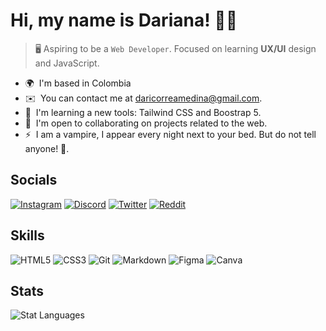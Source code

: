 # Hi, my name is Dariana! 👋🏽

> 🖥️ Aspiring to be a `Web Developer`. Focused on learning **UX/UI** design and JavaScript.

* 🌍  I'm based in Colombia
* ✉️  You can contact me at [daricorreamedina@gmail.com](mailto:daricorreamedina@gmail.com).
* 🧠  I'm learning a new tools: Tailwind CSS and Boostrap 5.
* 🤝  I'm open to collaborating on projects related to the web.
* ⚡  I am a vampire, I appear every night next to your bed. But do not tell anyone! 🤫.

## Socials

[![Instagram](https://img.shields.io/badge/LinkedIn-0077B5?style=for-the-badge&logo=linkedin&logoColor=white)](https://www.linkedin.com/in/dariana-medina-5b6689280/)
[![Discord](https://img.shields.io/badge/Discord-7289DA?style=for-the-badge&logo=discord&logoColor=white)](https://discord.gg/vNT6uQEqzj)
[![Twitter](https://img.shields.io/badge/Twitter-1DA1F2?style=for-the-badge&logo=twitter&logoColor=white)](https://twitter.com/Daridjcm)
[![Reddit](https://img.shields.io/badge/Reddit-FF4500?style=for-the-badge&logo=reddit&logoColor=white)](https://www.reddit.com/user/daridjcm)

## Skills

<!-- ![JavaScript](https://img.shields.io/badge/JavaScript-F7DF1E?style=for-the-badge&logo=javascript&logoColor=black) -->
![HTML5](https://img.shields.io/badge/HTML5-E34F26?style=for-the-badge&logo=html5&logoColor=white)
![CSS3](https://img.shields.io/badge/CSS3-1572B6?style=for-the-badge&logo=css3&logoColor=white)
![Git](https://img.shields.io/badge/GIT-E44C30?style=for-the-badge&logo=git&logoColor=white)
![Markdown](https://img.shields.io/badge/Markdown-000000?style=for-the-badge&logo=markdown&logoColor=white)
![Figma](https://img.shields.io/badge/Figma-F24E1E?style=for-the-badge&logo=figma&logoColor=white)
![Canva](https://img.shields.io/badge/Canva-%2300C4CC.svg?&style=for-the-badge&logo=Canva&logoColor=white)

## Stats

![Stat Languages](https://github-readme-stats.vercel.app/api/top-langs/?username=Daridjcm&theme=white-blue)

